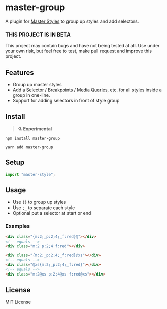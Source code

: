 # master-group

A plugin for [Master Styles](https://github.com/master-co/styles) to group up styles and add selectors.

### THIS PROJECT IS IN BETA

This project may contain bugs and have not being tested at all. Use under your own risk, but feel free to test, make pull request and improve this project.

## Features

- Group up master styles
- Add a [Selector](https://docs.master.co/styles/selectors) / [Breakpoints](https://docs.master.co/styles/breakpoints) / [Media Queries](https://docs.master.co/styles/media-queries), etc. for all styles inside a group in one-line.
- Support for adding selectors in front of style group

## Install

> ⚗️  **Experimental**

```
npm install master-group
```

```
yarn add master-group
```

## Setup

```js
import "master-style";
```

## Usage

- Use `{}` to group up styles
- Use `;_` to separate each style
- Optional put a selector at start or end

### Examples

```html
<div class="{m:2;_p:2;4;_f:red}@"></div>
<!-- equals -->
<div class="m:2 p:2;4 f:red"></div>
```

```html
<div class="{m:2;_p:2;4;_f:red}@xs"></div>
<!-- equals -->
<div class="@xs{m:2;_p:2;4;_f:red}"></div>
<!-- equals -->
<div class="m:2@xs p:2;4@xs f:red@xs"></div>
```

## License

MIT License
